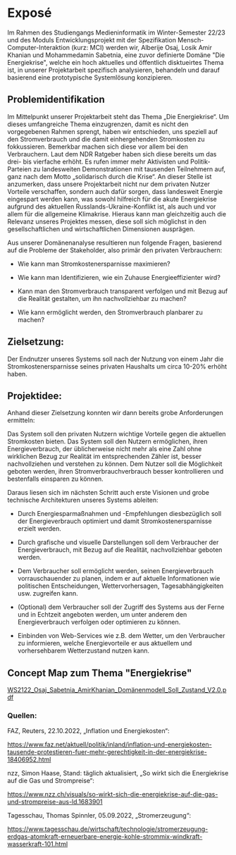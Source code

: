 # Exposé

Im Rahmen des Studiengangs Medieninformatik im Winter-Semester 22/23 und des Moduls Entwicklungsprojekt mit der Spezifikation Mensch-Computer-Interaktion (kurz: MCI) werden wir, Alberije Osaj, Losik Amir Khanian und Mohammedamin Sabetnia, eine zuvor definierte Domäne "Die Energiekrise", welche ein hoch aktuelles und öffentlich disktueirtes Thema ist, in unserer Projektarbeit spezifisch analysieren, behandeln und darauf basierend eine prototypische Systemlösung konzipieren. 

## Problemidentifikation 
Im Mittelpunkt unserer Projektarbeit steht das Thema „Die Energiekrise“. Um dieses umfangreiche Thema einzugrenzen, damit es nicht den vorgegebenen Rahmen sprengt, haben wir entschieden, uns speziell auf den Stromverbrauch und die damit einhergehenden Stromkosten zu fokkussieren. Bemerkbar machen sich diese vor allem bei den Verbrauchern. Laut dem NDR Ratgeber haben sich diese bereits um das drei- bis vierfache erhöht. Es rufen immer mehr Aktivisten und Politik-Parteien zu landesweiten Demonstrationen mit tausenden Teilnehmern auf, ganz nach dem Motto „solidarisch durch die Krise“. An dieser Stelle ist anzumerken, dass unsere Projektarbeit nicht nur dem privaten Nutzer Vorteile verschaffen, sondern auch dafür sorgen, dass landesweit Energie eingespart werden kann, was sowohl hilfreich für die akute Energiekrise aufgrund des aktuellen Russlands-Ukraine-Konflikt ist, als auch und vor allem für die allgemeine Klimakrise. Hieraus kann man gleichzeitig auch die Relevanz unseres Projektes messen, diese soll sich möglichst in den gesellschaftlichen und wirtschaftlichen Dimensionen ausprägen.

Aus unserer Domänenanalyse resultieren nun folgende Fragen, basierend auf die Probleme der Stakeholder, also primär den privaten Verbrauchern:

-	Wie kann man Stromkostenersparnisse maximieren? 

-	Wie kann man Identifizieren, wie ein Zuhause Energieeffizienter wird? 

-	Kann man den Stromverbrauch transparent verfolgen und mit Bezug auf die Realität gestalten, um ihn nachvollziehbar zu machen?

-	Wie kann ermöglicht werden, den Stromverbrauch planbarer zu machen?

## Zielsetzung: 

Der Endnutzer unseres Systems soll nach der Nutzung von einem Jahr die Stromkostenersparnisse seines privaten Haushalts um circa 10-20% erhöht haben.

## Projektidee: 

Anhand dieser Zielsetzung konnten wir dann bereits grobe Anforderungen ermitteln:

Das System soll den privaten Nutzern wichtige Vorteile gegen die aktuellen Stromkosten bieten. Das System soll den Nutzern ermöglichen, ihren Energieverbrauch, der üblicherweise nicht mehr als eine Zahl ohne wirklichen Bezug zur Realität im entsprechenden Zähler ist, besser nachvollziehen und verstehen zu können. Dem Nutzer soll die Möglichkeit geboten werden, ihren Stromverbrauchverbrauch besser kontrollieren und bestenfalls einsparen zu können. 

Daraus liesen sich im nächsten Schritt auch erste Visionen und grobe technische Architekturen unseres Systems ableiten:

-	Durch Energiesparmaßnahmen und -Empfehlungen diesbezüglich soll der Energieverbrauch optimiert und damit Stromkostenersparnisse erzielt werden. 

-	Durch grafische und visuelle Darstellungen soll dem Verbraucher der Energieverbrauch, mit Bezug auf die Realität, nachvollziehbar geboten werden. 

-	Dem Verbraucher soll ermöglicht werden, seinen Energieverbrauch vorrauschauender zu planen, indem er auf aktuelle Informationen wie politischen Entscheidungen, Wettervorhersagen, Tagesabhängigkeiten usw. zugreifen kann. 

-	(Optional) dem Verbraucher soll der Zugriff des Systems aus der Ferne und in Echtzeit angeboten werden, um unter anderem den Energieverbrauch verfolgen oder optimieren zu können.

-	Einbinden von Web-Services wie z.B. dem Wetter, um den Verbraucher zu informieren, welche Energievorteile er aus aktuellem und vorhersehbarem Wetterzustand nutzen kann.


## Concept Map zum Thema "Energiekrise"

[WS2122_Osaj_Sabetnia_AmirKhanian_Domänenmodell_Soll_Zustand_V2.0.pdf](https://github.com/lamirkha/EPWS2223_Osaj_Sabetnia_Amir_Khanian/files/10202381/WS2122_Osaj_Sabetnia_AmirKhanian_Domanenmodell_Soll_Zustand_V2.0.pdf)

### Quellen:

FAZ, Reuters, 22.10.2022, „Inflation und Energiekosten“:

https://www.faz.net/aktuell/politik/inland/inflation-und-energiekosten-tausende-protestieren-fuer-mehr-gerechtigkeit-in-der-energiekrise-18406952.html

nzz, Simon Haase, Stand: täglich aktualisiert, „So wirkt sich die Energiekrise auf die Gas und Strompreise“:

https://www.nzz.ch/visuals/so-wirkt-sich-die-energiekrise-auf-die-gas-und-strompreise-aus-ld.1683901

Tagesschau, Thomas Spinnler, 05.09.2022, „Stromerzeugung“:

https://www.tagesschau.de/wirtschaft/technologie/stromerzeugung-erdgas-atomkraft-erneuerbare-energie-kohle-strommix-windkraft-wasserkraft-101.html
